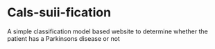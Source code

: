 # Cals-suii-fication
A simple classification model based website to determine whether the patient has a Parkinsons disease or not
